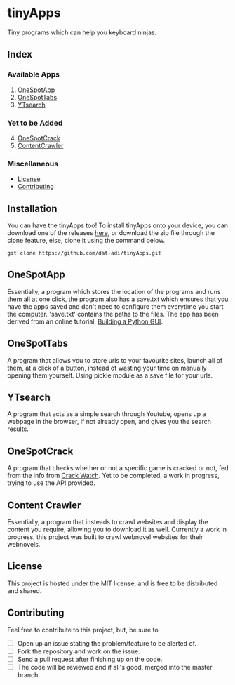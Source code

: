 # tinyApps
Tiny programs which can help you keyboard ninjas.

## Index
### Available Apps
1. [OneSpotApp](#onespotapp)
2. [OneSpotTabs](#onespottabs)
3. [YTsearch](#ytsearch)

### Yet to be Added
4. [OneSpotCrack](#onespotcrack)
5. [ContentCrawler](#content-crawler)

### Miscellaneous
- [License](#license)<br>
- [Contributing](#contributing)

## Installation

You can have the tinyApps too!
To install tinyApps onto your device, you can download one of the releases [here](https://github.com/dat-adi/tinyApps/releases), or download the zip file through the clone feature, else, clone it using the command below.
```shell
git clone https://github.com/dat-adi/tinyApps.git
```

## OneSpotApp

Essentially, a program which stores the location of the programs and runs them all at one click, the program also has a save.txt which ensures that you have the apps saved and don't need to configure them everytime you start the computer.
'save.txt' contains the paths to the files.
The app has been derived from an online tutorial, <a href="https://www.youtube.com/watch?v=jE-SpRI3K5g">Building a Python GUI</a>.

## OneSpotTabs

A program that allows you to store urls to your favourite sites, launch all of them, at a click of a button, instead of wasting your time on manually opening them yourself.
Using pickle module as a save file for your urls.

## YTsearch

A program that acts as a simple search through Youtube, opens up a webpage in the browser, if not already open, and gives you the search results.

## OneSpotCrack

A program that checks whether or not a specific game is cracked or not, fed from the info from [Crack Watch](https://crackwatch.com/games).
Yet to be completed, a work in progress, trying to use the API provided.

## Content Crawler

Essentially, a program that insteads to crawl websites and display the content you require, allowing you to download it as well.
Currently a work in progress, this project was built to crawl webnovel websites for their webnovels.

## License
This project is hosted under the MIT license, and is free to be distributed and shared.

## Contributing
Feel free to contribute to this project, but, be sure to <br>
- [ ] Open up an issue stating the problem/feature to be alerted of.
- [ ] Fork the repository and work on the issue.
- [ ] Send a pull request after finishing up on the code.
- [ ] The code will be reviewed and if all's good, merged into the master branch.

